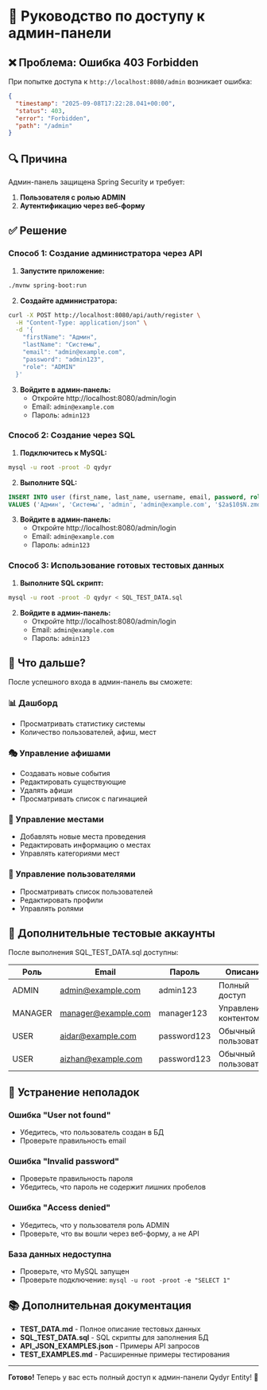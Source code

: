# 🔐 Руководство по доступу к админ-панели

## ❌ Проблема: Ошибка 403 Forbidden

При попытке доступа к `http://localhost:8080/admin` возникает ошибка:
```json
{
  "timestamp": "2025-09-08T17:22:28.041+00:00",
  "status": 403,
  "error": "Forbidden",
  "path": "/admin"
}
```

## 🔍 Причина

Админ-панель защищена Spring Security и требует:
1. **Пользователя с ролью ADMIN**
2. **Аутентификацию через веб-форму**

## ✅ Решение

### Способ 1: Создание администратора через API

1. **Запустите приложение:**
```bash
./mvnw spring-boot:run
```

2. **Создайте администратора:**
```bash
curl -X POST http://localhost:8080/api/auth/register \
  -H "Content-Type: application/json" \
  -d '{
    "firstName": "Админ",
    "lastName": "Системы",
    "email": "admin@example.com",
    "password": "admin123",
    "role": "ADMIN"
  }'
```

3. **Войдите в админ-панель:**
   - Откройте http://localhost:8080/admin/login
   - Email: `admin@example.com`
   - Пароль: `admin123`

### Способ 2: Создание через SQL

1. **Подключитесь к MySQL:**
```bash
mysql -u root -proot -D qydyr
```

2. **Выполните SQL:**
```sql
INSERT INTO user (first_name, last_name, username, email, password, role, cash) 
VALUES ('Админ', 'Системы', 'admin', 'admin@example.com', '$2a$10$N.zmdr9k7uOCQb376NoUnuTJ8iAt6Z5EHsM8lE9lBOsl7iKTVEFDi', 'ADMIN', '100000');
```

3. **Войдите в админ-панель:**
   - Откройте http://localhost:8080/admin/login
   - Email: `admin@example.com`
   - Пароль: `admin123`

### Способ 3: Использование готовых тестовых данных

1. **Выполните SQL скрипт:**
```bash
mysql -u root -proot -D qydyr < SQL_TEST_DATA.sql
```

2. **Войдите в админ-панель:**
   - Откройте http://localhost:8080/admin/login
   - Email: `admin@example.com`
   - Пароль: `admin123`

## 🎯 Что дальше?

После успешного входа в админ-панель вы сможете:

### 📊 Дашборд
- Просматривать статистику системы
- Количество пользователей, афиш, мест

### 🎭 Управление афишами
- Создавать новые события
- Редактировать существующие
- Удалять афиши
- Просматривать список с пагинацией

### 🏢 Управление местами
- Добавлять новые места проведения
- Редактировать информацию о местах
- Управлять категориями мест

### 👥 Управление пользователями
- Просматривать список пользователей
- Редактировать профили
- Управлять ролями

## 🔧 Дополнительные тестовые аккаунты

После выполнения SQL_TEST_DATA.sql доступны:

| Роль | Email | Пароль | Описание |
|------|-------|--------|----------|
| ADMIN | admin@example.com | admin123 | Полный доступ |
| MANAGER | manager@example.com | manager123 | Управление контентом |
| USER | aidar@example.com | password123 | Обычный пользователь |
| USER | aizhan@example.com | password123 | Обычный пользователь |

## 🚨 Устранение неполадок

### Ошибка "User not found"
- Убедитесь, что пользователь создан в БД
- Проверьте правильность email

### Ошибка "Invalid password"
- Проверьте правильность пароля
- Убедитесь, что пароль не содержит лишних пробелов

### Ошибка "Access denied"
- Убедитесь, что у пользователя роль ADMIN
- Проверьте, что вы вошли через веб-форму, а не API

### База данных недоступна
- Проверьте, что MySQL запущен
- Проверьте подключение: `mysql -u root -proot -e "SELECT 1"`

## 📚 Дополнительная документация

- **TEST_DATA.md** - Полное описание тестовых данных
- **SQL_TEST_DATA.sql** - SQL скрипты для заполнения БД
- **API_JSON_EXAMPLES.json** - Примеры API запросов
- **TEST_EXAMPLES.md** - Расширенные примеры тестирования

---

**Готово!** Теперь у вас есть полный доступ к админ-панели Qydyr Entity! 🎉

